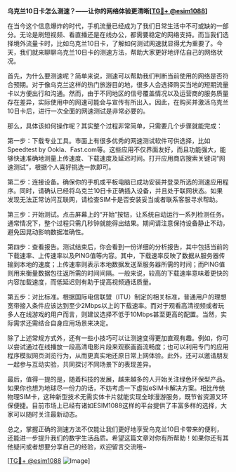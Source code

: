 **乌克兰10日卡怎么测速？——让你的网络体验更清晰[[TG💪+ @esim1088](https://t.me/s/esim1088)]**

在当今这个信息爆炸的时代，手机流量已经成为了我们日常生活中不可或缺的一部分。无论是刷短视频、看直播还是在线办公，都需要稳定的网络支持。而当我们选择境外流量卡时，比如乌克兰10日卡，了解如何测试网速就显得尤为重要了。今天，我们就来聊聊乌克兰10日卡的测速方法，帮助大家更好地评估自己的网络状况。

首先，为什么要测速呢？简单来说，测速可以帮助我们判断当前使用的网络是否符合预期。对于像乌克兰这样的热门旅游目的地，很多人会选择购买当地的短期流量卡以方便出行和沟通。然而，由于不同地区的信号覆盖情况以及运营商的服务质量存在差异，实际使用中的网速可能会与宣传有所出入。因此，在购买并激活乌克兰10日卡后，进行一次全面的网速测试是非常必要的。

那么，具体该如何操作呢？其实整个过程非常简单，只需要几个步骤就能完成：

第一步：下载专业工具。市面上有很多优秀的网速测试软件可供选择，比如Speedtest by Ookla、Fast.com等。这些应用不仅界面友好，而且功能强大，能够快速准确地测量上传速度、下载速度及延迟时间。打开应用商店搜索关键词“网速测试”，根据个人喜好挑选一款即可。

第二步：连接设备。确保你的手机或平板电脑已成功安装并登录所选的测速应用程序。同时，请确认已经将乌克兰10日卡正确插入设备，并且处于联网状态。如果发现无法正常访问互联网，请检查SIM卡是否安装妥当或者联系客服寻求帮助。

第三步：开始测试。点击屏幕上的“开始”按钮，让系统自动运行一系列检测任务。通常情况下，整个过程只需几秒钟就能得出结果。期间请注意保持设备静止不动，避免因晃动影响数据准确性。

第四步：查看报告。测试结束后，你会看到一份详细的分析报告，其中包括当前的下载速率、上传速率以及PING值等内容。其中，下载速率反映了数据从服务器传输到本地的速度；上传速率则表示本地数据发送至服务器所需的时间；而PING值则用来衡量数据包往返所需的时间间隔。一般来说，较高的下载速率意味着更快的内容加载速度，而低延迟则有助于提高视频通话质量。

第五步：对比标准。根据国际电信联盟（ITU）制定的相关标准，普通用户的理想宽带接入条件应该达到至少2Mbps以上的下载速率。而对于观看高清视频或者玩多人在线游戏的用户而言，则建议选择不低于10Mbps甚至更高的配置。当然，实际需求还需结合自身应用场景来决定。

除了上述常规方式外，还有一些小技巧可以让测速变得更加直观有趣。例如，你可以尝试通过在线播放一段高清电影片段来观察画面流畅度；也可以利用专门的应用程序模拟网页浏览行为，从而更真实地还原日常上网体验。此外，还可以邀请朋友一起参与互动实验，共同探讨不同场景下的表现差异。

最后，值得一提的是，随着科技的发展，越来越多的人开始关注绿色环保型产品。如果你也想为地球尽一份力的话，不妨考虑一下虚拟eSIM卡解决方案。相比传统物理SIM卡，这种新型技术无需实体卡片就能实现全球漫游服务，既节省资源又环保便捷。目前市场上已经有诸如ESIM1088这样的平台提供了丰富多样的选择，大家可以随时关注最新动态。

总之，掌握正确的测速方法不仅能让我们更好地享受乌克兰10日卡带来的便利，还能进一步提升我们的数字生活品质。希望这篇文章对你有所帮助！如果你还有其他疑问或者想要分享自己的经验，欢迎留言交流哦~ 

[[TG💪+ @esim1088](https://t.me/s/esim1088) ![Image](https://i.postimg.cc/4NQfJmqS/Snipaste-2025-05-13-00-14-12.png)]